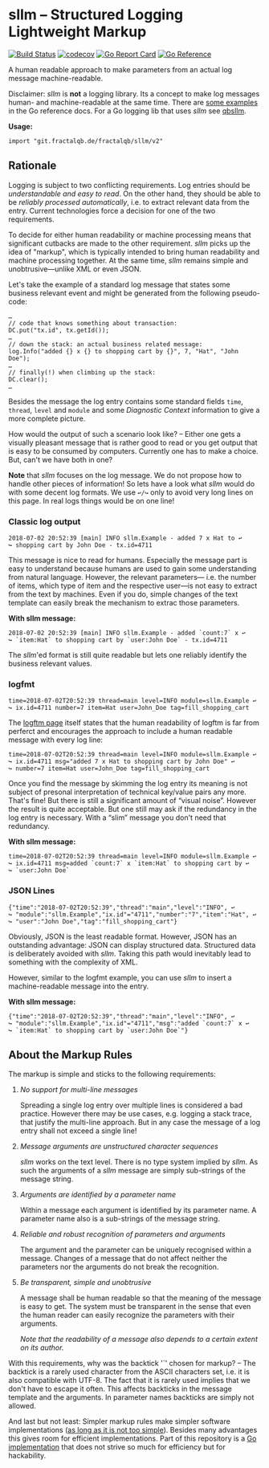 # sllm – Structured Logging Lightweight Markup
[![Build Status](https://travis-ci.org/fractalqb/sllm/v2.svg)](https://travis-ci.org/fractalqb/sllm/v2)
[![codecov](https://codecov.io/gh/fractalqb/sllm/branch/master/graph/badge.svg)](https://codecov.io/gh/fractalqb/sllm/v2)
[![Go Report Card](https://goreportcard.com/badge/github.com/fractalqb/sllm/v2)](https://goreportcard.com/report/github.com/fractalqb/sllm/v2)
[![Go Reference](https://pkg.go.dev/badge/git.fractalqb.de/fractalqb/sllm/v2.svg)](https://pkg.go.dev/git.fractalqb.de/fractalqb/sllm/v2)

A human readable approach to make parameters from an actual log
message machine-readable.

Disclaimer: _sllm_ is **not** a logging library. Its a concept to make
log messages human- and machine-readable at the same time. There are
[some
examples](https://pkg.go.dev/git.fractalqb.de/fractalqb/sllm#pkg-examples) in
the Go reference docs. For a Go logging lib that uses _sllm_ see
[qbsllm](https://github.com/fractalqb/qblog).

__Usage:__

```
import "git.fractalqb.de/fractalqb/sllm/v2"
```

## Rationale
Logging is subject to two conflicting requirements. Log entries should
be _understandable and easy to read_. On the other hand, they should
be able to be _reliably processed automatically_, i.e. to extract
relevant data from the entry. Current technologies force a decision
for one of the two requirements.

To decide for either human readability or machine processing means
that significant cutbacks are made to the other requirement. _sllm_
picks up the idea of "markup", which is typically intended to bring
human readability and machine processing together. At the same time,
_sllm_ remains simple and unobtrusive—unlike XML or even JSON.

Let's take the example of a standard log message that states some
business relevant event and might be generated from the following
pseudo-code:

```
…
// code that knows something about transaction:
DC.put("tx.id", tx.getId());
…
// down the stack: an actual business related message:
log.Info("added {} x {} to shopping cart by {}", 7, "Hat", "John Doe");
…
// finally(!) when climbing up the stack:
DC.clear();
…
```

Besides the message the log entry contains some standard fields
`time`, `thread`, `level` and `module` and some _Diagnostic Context_
information to give a more complete picture.

How would the output of such a scenario look like? – Either one gets
a visually pleasant message that is rather good to read or you get
output that is easy to be consumed by computers. Currently one has
to make a choice. But, can't we have both in one?

**Note** that _sllm_ focuses on the log message.  We do not propose how
to handle other pieces of information! So lets have a look what _sllm_
would do with some decent log formats. We use `↩/↪` only to avoid very
long lines on this page. In real logs things would be on one line!

### Classic log output

```
2018-07-02 20:52:39 [main] INFO sllm.Example - added 7 x Hat to ↩
↪ shopping cart by John Doe - tx.id=4711
```

This message is nice to read for humans. Especially the message part
is easy to understand because humans are used to gain some
understanding from natural language. However, the relevant parameters—
i.e. the number of items, which type of item and the respective
user—is not easy to extract from the text by machines. Even if you do,
simple changes of the text template can easily break the mechanism to
extrac those parameters.

**With sllm message:**
```
2018-07-02 20:52:39 [main] INFO sllm.Example - added `count:7` x ↩
↪ `item:Hat` to shopping cart by `user:John Doe` - tx.id=4711
```

The _sllm_'ed format is still quite readable but lets one reliably
identify the business relevant values.

### logfmt
```
time=2018-07-02T20:52:39 thread=main level=INFO module=sllm.Example ↩
↪ ix.id=4711 number=7 item=Hat user=John_Doe tag=fill_shopping_cart
```

The [logftm page](https://www.brandur.org/logfmt#human) itself states
that the human readability of logftm is far from perferct and encourages
the approach to include a human readable message with every log line:

```
time=2018-07-02T20:52:39 thread=main level=INFO module=sllm.Example ↩
↪ ix.id=4711 msg="added 7 x Hat to shopping cart by John Doe" ↩
↪ number=7 item=Hat user=John_Doe tag=fill_shopping_cart
```

Once you find the message by skimming the log entry its meaning is not
subject of presonal interpretation of technical key/value pairs any
more. That's fine! But there is still a significant amount of “visual
noise”. However the result is quite acceptable. But one still may ask
if the redundancy in the log entry is necessary. With a “slim” message
you don't need that redundancy.

**With sllm message:**
```
time=2018-07-02T20:52:39 thread=main level=INFO module=sllm.Example ↩
↪ ix.id=4711 msg=added `count:7` x `item:Hat` to shopping cart by ↩
↪ `user:John Doe`
```

### JSON Lines
```
{"time":"2018-07-02T20:52:39","thread":"main","level":"INFO", ↩
↪ "module":"sllm.Example","ix.id"="4711","number":"7","item":"Hat", ↩
↪ "user":"John Doe","tag":"fill_shopping_cart"}
```

Obviously, JSON is the least readable format. However, JSON has an
outstanding advantage: JSON can display structured data. Structured
data is deliberately avoided with _sllm_. Taking this path would
inevitably lead to something with the complexity of XML.

However, similar to the logfmt example, you can use _sllm_ to insert a
machine-readable message into the entry.

**With sllm message:**
```
{"time":"2018-07-02T20:52:39","thread":"main","level":"INFO", ↩
↪ "module":"sllm.Example","ix.id"="4711","msg":"added `count:7` x ↩
↪ `item:Hat` to shopping cart by `user:John Doe`"}
```

## About the Markup Rules

The markup is simple and sticks to the following requirements:

1. _No support for multi-line messages_

   Spreading a single log entry over multiple lines is considered a
   bad practice. However there may be use cases, e.g. logging a stack
   trace, that justify the multi-line approach. But in any case the
   message of a log entry shall not exceed a single line!
   
2. _Message arguments are unstructured character sequences_

   _sllm_ works on the text level. There is no type system implied by
   _sllm_. As such the arguments of a _sllm_ message are simply
   sub-strings of the message string. 
   
3. _Arguments are identified by a parameter name_

   Within a message each argument is identified by its parameter
   name. A parameter name also is a sub-strings of the message string.
   
4. _Reliable and robust recognition of parameters and arguments_

   The argument and the parameter can be uniquely recognised within a
   message. Changes of a message that do not affect neither the
   parameters nor the arguments do not break the recognition.

5. _Be transparent, simple and unobtrusive_

   A message shall be human readable so that the meaning of the
   message is easy to get. The system must be transparent in the sense
   that even the human reader can easily recognize the parameters with
   their arguments.
   
   _Note that the readability of a message also depends to a certain
   extent on its author._

With this requirements, why was the backtick '`' chosen for markup? –
The backtick is a rarely used character from the ASCII characters set,
i.e. it is also compatible with UTF-8. The fact that it is rarely used
implies that we don't have to escape it often. This affects backticks
in the message template and the arguments. In parameter names
backticks are simply not allowed.

And last but not least: Simpler markup rules make simpler software
implementations ([as long as it is not too
simple](https://en.wikiquote.org/wiki/Albert_Einstein#1930s)). Besides
many advantages this gives room for efficient implementations. Part of
this repository is a [Go
implementation](https://godoc.org/github.com/fractalqb/sllm) that does
not strive so much for efficiency but for hackability.
